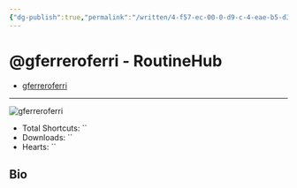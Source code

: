 ```yaml
---
{"dg-publish":true,"permalink":"/written/4-f57-ec-00-0-d9-c-4-eae-b5-d3-72570-bc-26-d69/","dgHomeLink":true,"dgPassFrontmatter":false}
---
```


# @gferreroferri - RoutineHub

- [gferreroferri](https://routinehub.co/user/gferreroferri)

---

![gferreroferri]()

- Total Shortcuts: ``
- Downloads: ``
- Hearts: ``

## Bio



